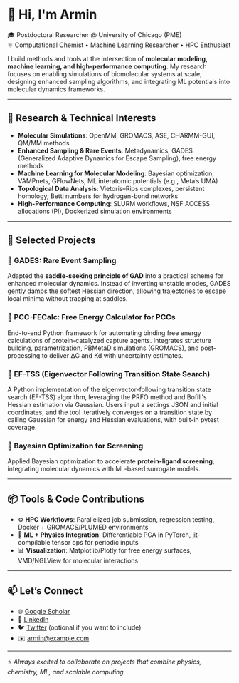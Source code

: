 # 👋 Hi, I'm Armin
🎓 Postdoctoral Researcher @ University of Chicago (PME)  
⚛️ Computational Chemist • Machine Learning Researcher • HPC Enthusiast  

I build methods and tools at the intersection of **molecular modeling, machine learning, and high-performance computing**. My research focuses on enabling simulations of biomolecular systems at scale, designing enhanced sampling algorithms, and integrating ML potentials into molecular dynamics frameworks.  

---

## 🔬 Research & Technical Interests

- **Molecular Simulations**: OpenMM, GROMACS, ASE, CHARMM-GUI, QM/MM methods  
- **Enhanced Sampling & Rare Events**: Metadynamics, GADES (Generalized Adaptive Dynamics for Escape Sampling), free energy methods  
- **Machine Learning for Molecular Modeling**: Bayesian optimization, VAMPnets, GFlowNets, ML interatomic potentials (e.g., Meta’s UMA)  
- **Topological Data Analysis**: Vietoris–Rips complexes, persistent homology, Betti numbers for hydrogen-bond networks  
- **High-Performance Computing**: SLURM workflows, NSF ACCESS allocations (PI), Dockerized simulation environments  

---

## 🚀 Selected Projects

### 🔹 GADES: Rare Event Sampling
Adapted the **saddle-seeking principle of GAD** into a practical scheme for enhanced molecular dynamics. Instead of inverting unstable modes, GADES gently damps the softest Hessian direction, allowing trajectories to escape local minima without trapping at saddles.

### 🔹 PCC-FECalc: Free Energy Calculator for PCCs
End-to-end Python framework for automating binding free energy calculations of protein-catalyzed capture agents. Integrates structure building, parametrization, PBMetaD simulations (GROMACS), and post-processing to deliver ΔG and Kd with uncertainty estimates.

### 🔹 EF-TSS (Eigenvector Following Transition State Search)
A Python implementation of the eigenvector-following transition state search (EF-TSS) algorithm, leveraging the PRFO method and Bofill's Hessian estimation via Gaussian. Users input a settings JSON and initial coordinates, and the tool iteratively converges on a transition state by calling Gaussian for energy and Hessian evaluations, with built-in pytest coverage.  

### 🔹 Bayesian Optimization for Screening
Applied Bayesian optimization to accelerate **protein-ligand screening**, integrating molecular dynamics with ML-based surrogate models.

---

## 📦 Tools & Code Contributions

- ⚙️ **HPC Workflows**: Parallelized job submission, regression testing, Docker + GROMACS/PLUMED environments  
- 🧩 **ML + Physics Integration**: Differentiable PCA in PyTorch, jit-compilable tensor ops for periodic inputs  
- 📊 **Visualization**: Matplotlib/Plotly for free energy surfaces, VMD/NGLView for molecular interactions  

---

## 📫 Let’s Connect

- 🌐 [Google Scholar](#)  
- 💼 [LinkedIn](#)  
- 🐦 [Twitter](#) (optional if you want to include)  
- ✉️ armin@example.com  

---

⭐️ *Always excited to collaborate on projects that combine physics, chemistry, ML, and scalable computing.*

